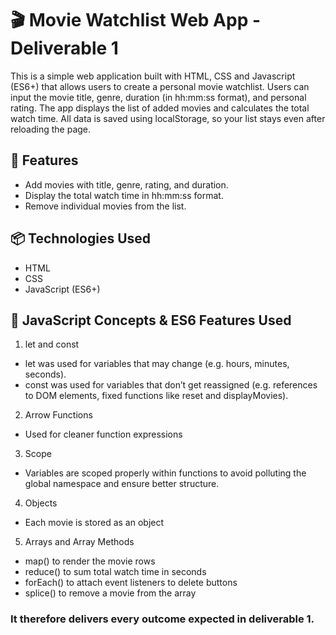 # 🎬 Movie Watchlist Web App - Deliverable 1

This is a simple web application built with HTML, CSS and Javascript (ES6+) that allows users to create a personal movie watchlist. Users can input the movie title, genre, duration (in hh:mm:ss format), and personal rating. The app displays the list of added movies and calculates the total watch time. All data is saved using localStorage, so your list stays even after reloading the page.

## 🚀 Features
- Add movies with title, genre, rating, and duration.
- Display the total watch time in hh:mm:ss format.
- Remove individual movies from the list.

## 📦 Technologies Used
- HTML
- CSS
- JavaScript (ES6+)

## 🧠 JavaScript Concepts & ES6 Features Used
1. let and const
- let was used for variables that may change (e.g. hours, minutes, seconds).
- const was used for variables that don’t get reassigned (e.g. references to DOM elements, fixed functions like reset and displayMovies).
2. Arrow Functions
- Used for cleaner function expressions
3. Scope
- Variables are scoped properly within functions to avoid polluting the global namespace and ensure better structure.
4. Objects
- Each movie is stored as an object
5. Arrays and Array Methods
- map() to render the movie rows
- reduce() to sum total watch time in seconds
- forEach() to attach event listeners to delete buttons
- splice() to remove a movie from the array

### It therefore delivers every outcome expected in deliverable 1.
